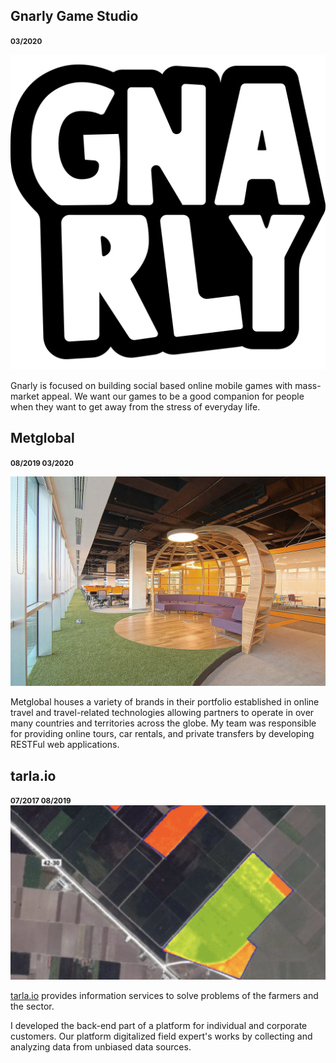 ## Gnarly Game Studio
<small><b> 03/2020</b></small>

![gnarly](assets/images/gnarly.png)

Gnarly is focused on building social based online mobile games with mass-market appeal.
We want our games to be a good companion for people when they want to get away from the stress of everyday life.


## Metglobal
<small><b> 08/2019 03/2020</b></small>

![metglobal](assets/images/metglobal.jpg)

Metglobal houses a variety of brands in their portfolio established in online travel and travel-related technologies allowing partners to operate in over many countries and territories across the globe.
My team was responsible for providing online tours, car rentals, and private transfers by developing RESTFul web applications.


## tarla.io
<small><b> 07/2017 08/2019</b></small>
![tarlaio](assets/images/tarlaio.png)

[tarla.io](tarla.io) provides information services to solve problems of the farmers and the sector.

I developed the back-end part of a platform for individual and corporate customers.
Our platform digitalized field expert's works by collecting and analyzing data from unbiased 
data sources.
